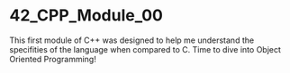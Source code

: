 # 42_CPP_Module_00
This first module of C++ was designed to help me understand the specifities of the language when compared to C. Time to dive into Object Oriented Programming!

